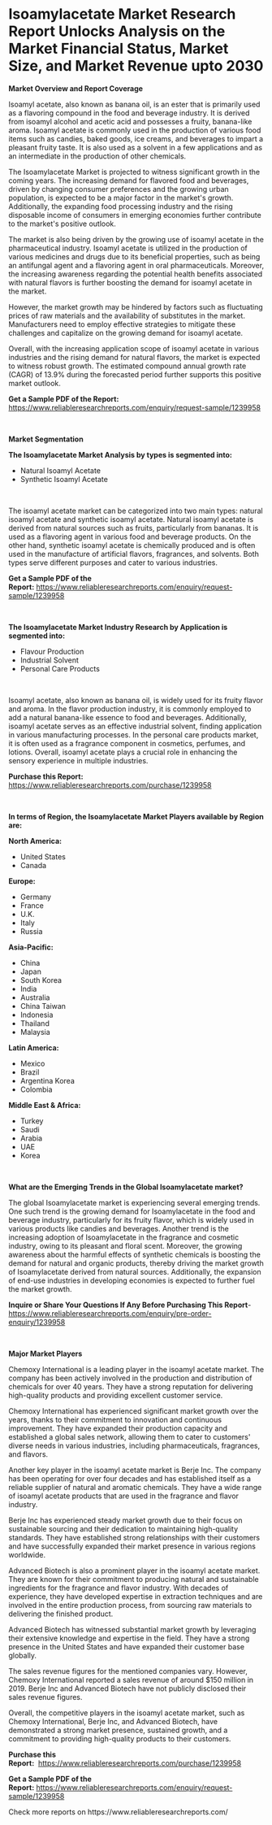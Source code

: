<p><h1>Isoamylacetate Market Research Report Unlocks Analysis on the Market Financial Status, Market Size, and Market Revenue upto 2030</h1></p><p><strong>Market Overview and Report Coverage</strong></p>
<p><p>Isoamyl acetate, also known as banana oil, is an ester that is primarily used as a flavoring compound in the food and beverage industry. It is derived from isoamyl alcohol and acetic acid and possesses a fruity, banana-like aroma. Isoamyl acetate is commonly used in the production of various food items such as candies, baked goods, ice creams, and beverages to impart a pleasant fruity taste. It is also used as a solvent in a few applications and as an intermediate in the production of other chemicals.</p><p>The Isoamylacetate Market is projected to witness significant growth in the coming years. The increasing demand for flavored food and beverages, driven by changing consumer preferences and the growing urban population, is expected to be a major factor in the market's growth. Additionally, the expanding food processing industry and the rising disposable income of consumers in emerging economies further contribute to the market's positive outlook.</p><p>The market is also being driven by the growing use of isoamyl acetate in the pharmaceutical industry. Isoamyl acetate is utilized in the production of various medicines and drugs due to its beneficial properties, such as being an antifungal agent and a flavoring agent in oral pharmaceuticals. Moreover, the increasing awareness regarding the potential health benefits associated with natural flavors is further boosting the demand for isoamyl acetate in the market.</p><p>However, the market growth may be hindered by factors such as fluctuating prices of raw materials and the availability of substitutes in the market. Manufacturers need to employ effective strategies to mitigate these challenges and capitalize on the growing demand for isoamyl acetate.</p><p>Overall, with the increasing application scope of isoamyl acetate in various industries and the rising demand for natural flavors, the market is expected to witness robust growth. The estimated compound annual growth rate (CAGR) of 13.9% during the forecasted period further supports this positive market outlook.</p></p>
<p><strong>Get a Sample PDF of the Report:</strong> <a href="https://www.reliableresearchreports.com/enquiry/request-sample/1239958">https://www.reliableresearchreports.com/enquiry/request-sample/1239958</a></p>
<p>&nbsp;</p>
<p><strong>Market Segmentation</strong></p>
<p><strong>The Isoamylacetate Market Analysis by types is segmented into:</strong></p>
<p><ul><li>Natural Isoamyl Acetate</li><li>Synthetic Isoamyl Acetate</li></ul></p>
<p>&nbsp;</p>
<p><p>The isoamyl acetate market can be categorized into two main types: natural isoamyl acetate and synthetic isoamyl acetate. Natural isoamyl acetate is derived from natural sources such as fruits, particularly from bananas. It is used as a flavoring agent in various food and beverage products. On the other hand, synthetic isoamyl acetate is chemically produced and is often used in the manufacture of artificial flavors, fragrances, and solvents. Both types serve different purposes and cater to various industries.</p></p>
<p><strong>Get a Sample PDF of the Report:</strong>&nbsp;<a href="https://www.reliableresearchreports.com/enquiry/request-sample/1239958">https://www.reliableresearchreports.com/enquiry/request-sample/1239958</a></p>
<p>&nbsp;</p>
<p><strong>The Isoamylacetate Market Industry Research by Application is segmented into:</strong></p>
<p><ul><li>Flavour Production</li><li>Industrial Solvent</li><li>Personal Care Products</li></ul></p>
<p>&nbsp;</p>
<p><p>Isoamyl acetate, also known as banana oil, is widely used for its fruity flavor and aroma. In the flavor production industry, it is commonly employed to add a natural banana-like essence to food and beverages. Additionally, isoamyl acetate serves as an effective industrial solvent, finding application in various manufacturing processes. In the personal care products market, it is often used as a fragrance component in cosmetics, perfumes, and lotions. Overall, isoamyl acetate plays a crucial role in enhancing the sensory experience in multiple industries.</p></p>
<p><strong>Purchase this Report:</strong>&nbsp; <a href="https://www.reliableresearchreports.com/purchase/1239958">https://www.reliableresearchreports.com/purchase/1239958</a></p>
<p>&nbsp;</p>
<p><strong>In terms of Region, the Isoamylacetate Market Players available by Region are:</strong></p>
<p>
    <p> <strong> North America: </strong>
        <ul>
            <li>United States</li>
            <li>Canada</li>
        </ul>
        </p> 
    <p> <strong> Europe: </strong>
        <ul>
            <li>Germany</li>
            <li>France</li>
            <li>U.K.</li>
            <li>Italy</li>
            <li>Russia</li>
        </ul>
        </p> 
    <p> <strong> Asia-Pacific: </strong>
        <ul>
            <li>China</li>
            <li>Japan</li>
            <li>South Korea</li>
            <li>India</li>
            <li>Australia</li>
            <li>China Taiwan</li>
            <li>Indonesia</li>
            <li>Thailand</li>
            <li>Malaysia</li>
        </ul>
        </p> 
    <p> <strong> Latin America: </strong>
        <ul>
            <li>Mexico</li>
            <li>Brazil</li>
            <li>Argentina Korea</li>
            <li>Colombia</li>
        </ul>
        </p> 
    <p> <strong> Middle East & Africa: </strong>
        <ul>
            <li>Turkey</li>
            <li>Saudi</li>
            <li>Arabia</li>
            <li>UAE</li>
            <li>Korea</li>
        </ul>
    </p>
    </p>
<p>&nbsp;</p>
<p><strong>What are the Emerging Trends in the Global Isoamylacetate market?</strong></p>
<p><p>The global Isoamylacetate market is experiencing several emerging trends. One such trend is the growing demand for Isoamylacetate in the food and beverage industry, particularly for its fruity flavor, which is widely used in various products like candies and beverages. Another trend is the increasing adoption of Isoamylacetate in the fragrance and cosmetic industry, owing to its pleasant and floral scent. Moreover, the growing awareness about the harmful effects of synthetic chemicals is boosting the demand for natural and organic products, thereby driving the market growth of Isoamylacetate derived from natural sources. Additionally, the expansion of end-use industries in developing economies is expected to further fuel the market growth.</p></p>
<p><strong>Inquire or Share Your Questions If Any Before Purchasing This Report</strong>- <a href="https://www.reliableresearchreports.com/enquiry/pre-order-enquiry/1239958">https://www.reliableresearchreports.com/enquiry/pre-order-enquiry/1239958</a></p>
<p>&nbsp;</p>
<p><strong>Major Market Players</strong></p>
<p><p>Chemoxy International is a leading player in the isoamyl acetate market. The company has been actively involved in the production and distribution of chemicals for over 40 years. They have a strong reputation for delivering high-quality products and providing excellent customer service.</p><p>Chemoxy International has experienced significant market growth over the years, thanks to their commitment to innovation and continuous improvement. They have expanded their production capacity and established a global sales network, allowing them to cater to customers' diverse needs in various industries, including pharmaceuticals, fragrances, and flavors.</p><p>Another key player in the isoamyl acetate market is Berje Inc. The company has been operating for over four decades and has established itself as a reliable supplier of natural and aromatic chemicals. They have a wide range of isoamyl acetate products that are used in the fragrance and flavor industry.</p><p>Berje Inc has experienced steady market growth due to their focus on sustainable sourcing and their dedication to maintaining high-quality standards. They have established strong relationships with their customers and have successfully expanded their market presence in various regions worldwide.</p><p>Advanced Biotech is also a prominent player in the isoamyl acetate market. They are known for their commitment to producing natural and sustainable ingredients for the fragrance and flavor industry. With decades of experience, they have developed expertise in extraction techniques and are involved in the entire production process, from sourcing raw materials to delivering the finished product.</p><p>Advanced Biotech has witnessed substantial market growth by leveraging their extensive knowledge and expertise in the field. They have a strong presence in the United States and have expanded their customer base globally.</p><p>The sales revenue figures for the mentioned companies vary. However, Chemoxy International reported a sales revenue of around $150 million in 2019. Berje Inc and Advanced Biotech have not publicly disclosed their sales revenue figures.</p><p>Overall, the competitive players in the isoamyl acetate market, such as Chemoxy International, Berje Inc, and Advanced Biotech, have demonstrated a strong market presence, sustained growth, and a commitment to providing high-quality products to their customers.</p></p>
<p><strong>Purchase this Report:</strong>&nbsp;&nbsp;<a href="https://www.reliableresearchreports.com/purchase/1239958">https://www.reliableresearchreports.com/purchase/1239958</a></p>
<p></p>
<p><strong>Get a Sample PDF of the Report:</strong>&nbsp;<a href="https://www.reliableresearchreports.com/enquiry/request-sample/1239958">https://www.reliableresearchreports.com/enquiry/request-sample/1239958</a></p>
<p>Check more reports on https://www.reliableresearchreports.com/</p>
